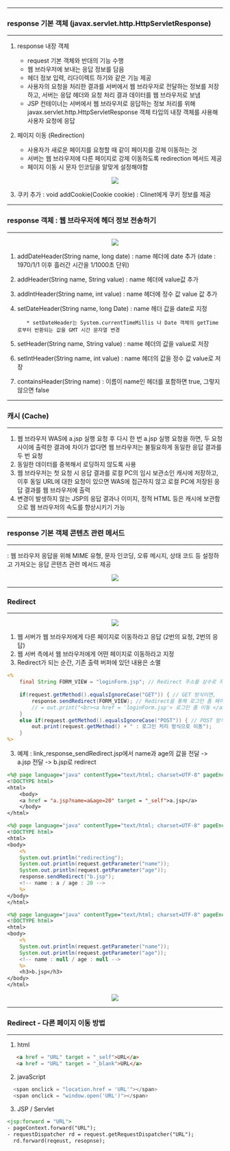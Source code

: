 -----
### response 기본 객체 (javax.servlet.http.HttpServletResponse)
-----
1. response  내장 객체
	- request 기본 객체와 반대의 기능 수행
	- 웹 브라우저에 보내는 응답 정보를 담음
	- 헤더 정보 입력, 리다이렉트 하기와 같은 기능 제공
	- 사용자의 요청을 처리한 결과를 서버에서 웹 브라우저로 전달하는 정보를 저장하고, 서버는 응답 헤더와 요청 처리 결과 데이터를 웹 브라우저로 보냄
	- JSP 컨테이너는 서버에서 웹 브라우저로 응답하는 정보 처리를 위해 javax.servlet.http.HttpServletResponse 객체 타입의 내장 객체를 사용해 사용자 요청에 응답

 2. 페이지 이동 (Redirection)
	- 사용자가 새로운 페이지를 요청할 때 같이 페이지를 강제 이동하는 것
	- 서버는 웹 브라우저에 다른 페이지로 강제 이동하도록 redirection 메서드 제공
	- 페이지 이동 시 문자 인코딩을 알맞게 설정해야함
<div align = "center">
<img src = "https://github.com/sooyounghan/JAVA/assets/34672301/db886e28-d96e-47b2-ba4f-2fca5ce4690b">
</div>

3. 쿠키 추가 : void addCookie(Cookie cookie)
   : Clinet에게 쿠키 정보를 제공

-----
### response 객체 : 웹 브라우저에 헤더 정보 전송하기
-----
<div align = "center">
<img src = "https://github.com/sooyounghan/Web/assets/34672301/2f4770a2-6a30-43da-b400-18830d2b58d4">
</div>

1. addDateHeader(String name, long date) : name 헤더에 date 추가 (date : 1970/1/1 이후 흘러간 시간을 1/1000초 단위)
2. addHeader(String name, String value) : name 헤더에 value값 추가
3. addIntHeader(String name, int value) : name 헤더에 정수 값 value 값 추가
4. setDateHeader(String name, long Date) : name 헤더 값을 date로 지정
    
   	      * setDateHeader는 System.currentTimeMillis 나 Date 객체의 getTime로부터 반환되는 값을 GMT 시간 문자열 변경
5. setHeader(String name, String value) : name 헤더의 값을 value로 저장
6. setIntHeader(String name, int value) : name 헤더의 값을 정수 값 value로 저장
7. containsHeader(String name) : 이름이 name인 헤더를 포함하면 true, 그렇지 않으면 false

-----
### 캐시 (Cache)
-----
1. 웹 브라우저 WAS에 a.jsp 실행 요청 후 다시 한 번 a.jsp 실행 요청을 하면, 두 요청 사이에 출력한 결과에 차이가 없다면
   웹 브라우저는 불필요하게 동일한 응답 결과를 두 번 요청
2. 동일한 데이터를 중복해서 로딩하지 않도록 사용
3. 웹 브라우저는 첫 요청 시 응답 결과를 로컬 PC의 임시 보관소인 캐시에 저장하고, 이후 동일 URL에 대한 요청이
   있으면 WAS에 접근하지 않고 로컬 PC에 저장된 응답 결과를 웹 브라우저에 출력
4. 변경이 발생하지 않는 JSP의 응답 결과나 이미지, 정적 HTML 등은 캐시에 보관함으로 웹 브라우저의 속도를 향상시키기 가능

-----
### response 기본 객체 콘텐츠 관련 메서드
-----
: 웹 브라우저 응답을 위해 MIME 유형, 문자 인코딩, 오류 메시지, 상태 코드 등 설정하고 가져오는 응답 콘텐츠 관련 메서드 제공
<div align = "center">
<img src = "https://github.com/sooyounghan/JAVA/assets/34672301/5792cc11-c1f0-4954-819d-00cbc8b648cf">
</div>

-----
### Redirect
-----
<div align = "center">
<img src = "https://github.com/sooyounghan/Web/assets/34672301/92c2435d-f41e-4e80-befe-f7ef65dbb63c">
</div>

1. 웹 서버가 웹 브라우저에게 다른 페이지로 이동하라고 응답 (2번의 요청, 2번의 응답)
2. 웹 서버 측에서 웹 브라우저에게 어떤 페이지로 이동하라고 지정
3. Redirect가 되는 순간, 기존 출력 버퍼에 있던 내용은 소멸
   
```jsp
<%
	final String FORM_VIEW = "loginForm.jsp"; // Redirect 주소를 상수로 지정
	
	if(request.getMethod().equalsIgnoreCase("GET")) { // GET 방식이면,
		response.sendRedirect(FORM_VIEW); // Redirect을 통해 로그인 폼 페이지로 이동
		// = out.print("<br><a href = 'loginForm.jsp'> 로그인 폼 이동 </a>");
	}
	else if(request.getMethod().equalsIgnoreCase("POST")) { // POST 방식이면,
		out.print(request.getMethod() + " : 로그인 처리 방식으로 이동");
	}
%>
```

3. 예제  : link_response_sendRedirect.jsp에서 name과 age의 값을 전달 -> a.jsp 전달 -> b.jsp로 redirect
```jsp
<%@ page language="java" contentType="text/html; charset=UTF-8" pageEncoding="UTF-8"%>
<!DOCTYPE html>
<html>
	<body>
	<a href = "a.jsp?name=a&age=20" target = "_self">a.jsp</a>
	</body>
</html>
```
```jsp
<%@ page language="java" contentType="text/html; charset=UTF-8" pageEncoding="UTF-8"%>
<!DOCTYPE html>
<html>
<body>
	<% 
	System.out.println("redirecting");
	System.out.println(request.getParameter("name"));
	System.out.println(request.getParameter("age"));
	response.sendRedirect("b.jsp");
	<!-- name : a / age : 20 -->
	%>
</body>
</html>
```
```jsp
<%@ page language="java" contentType="text/html; charset=UTF-8" pageEncoding="UTF-8"%>
<!DOCTYPE html>
<html>
<body>
	<%
	System.out.println(request.getParameter("name"));
	System.out.println(request.getParameter("age"));
	<!-- name : null / age : null -->
	%>
	<h3>b.jsp</h3>
</body>
</html>
```

<div align = "center">
<img src = "https://github.com/sooyounghan/Web/assets/34672301/836839ae-c4e2-47d8-8c69-5507a5e58926">
</div>   

-----
### Redirect - 다른 페이지 이동 방법
-----
1. html
```html
   <a href = "URL" target = "_self">URL</a>
   <a href = "URL" target = "_blank">URL</a>
```

2. javaScript
```javascript
  <span onclick = "location.href = 'URL'"></span>
  <span onclick = "window.open('URL')"></span>
```

3. JSP / Servlet
```jsp
<jsp:forward = "URL">
- pageContext.forward("URL");
- requestDispatcher rd = request.getRequestDispatcher("URL");
  rd.forward(reqeust, resopnse);
```

